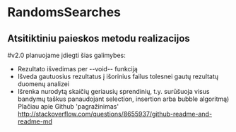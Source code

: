 RandomsSearches
===============

Atsitiktiniu paieskos metodu realizacijos
--------------------------------------------
#v2.0 planuojame įdiegti šias galimybes:
 - Rezultato išvedimas per --void-- funkciją
 - Išveda gautuosius rezultatus į išorinius failus tolesnei gautų rezultatų duomenų analizei
 - Išrenka nurodytą skaičių geriausių sprendinių, t.y. surūšuoja visus bandymų taškus panaudojant selection, insertion arba bubble algoritmą)
Plačiau apie Github 'pagražinimas' http://stackoverflow.com/questions/8655937/github-readme-and-readme-md
